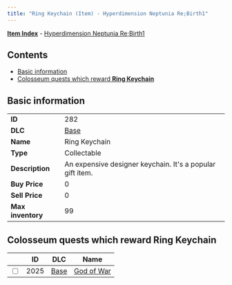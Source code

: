 ```yaml
---
title: "Ring Keychain (Item) - Hyperdimension Neptunia Re;Birth1"
---
```


[**Item Index**](/neptunia/rb1/item/index.html) - [Hyperdimension Neptunia Re;Birth1](/neptunia/rb1)

## Contents

- [Basic information](#basic-information)
- [Colosseum quests which reward **Ring Keychain**](#colosseum-quests-which-reward-ring-keychain)

## Basic information

|   |   |
| -- | -- |
| **ID** | 282 |
| **DLC** | [Base](/neptunia/rb1/dlc/1-base.html) |
| **Name** | Ring Keychain |
| **Type** | Collectable |
| **Description** | An expensive designer keychain. It's a popular gift item. |
| **Buy Price** | 0 |
| **Sell Price** | 0 |
| **Max inventory** | 99 |


## Colosseum quests which reward **Ring Keychain**

|    | ID | DLC | Name |
| -- | -- | --- | ---- |
| <input type="checkbox" id="rb1-colosseum-1-2025" class="trackbox" /> | 2025 | [Base](/neptunia/rb1/dlc/1-base.html) | [God of War](/neptunia/rb1/colosseum/1-2025-god-of-war.html) |

